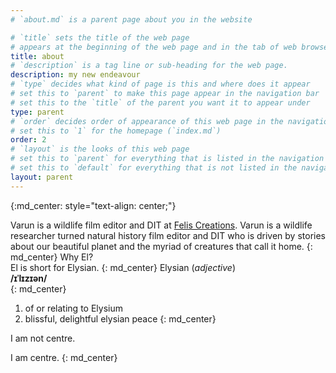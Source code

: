 ```yaml
---
# `about.md` is a parent page about you in the website

# `title` sets the title of the web page
# appears at the beginning of the web page and in the tab of web browsers
title: about
# `description` is a tag line or sub-heading for the web page.
description: my new endeavour
# `type` decides what kind of page is this and where does it appear
# set this to `parent` to make this page appear in the navigation bar
# set this to the `title` of the parent you want it to appear under
type: parent
# `order` decides order of appearance of this web page in the navigation bar
# set this to `1` for the homepage (`index.md`)
order: 2
# `layout` is the looks of this web page
# set this to `parent` for everything that is listed in the navigation bar
# set this to `default` for everything that is not listed in the navigation bar
layout: parent
---
```


[//]: # (I wanted this text centered so here is a hack using kramdown blocks.)

{:md_center: style="text-align: center;"}

Varun is a wildlife film editor and DIT at [Felis Creations](https://www.youtube.com/user/feliscreationsindia). Varun is a wildlife researcher turned natural history film editor and DIT who is driven by stories about our beautiful planet and the myriad of creatures that call it home. 
{: md_center}
Why El?  
El is short for Elysian.
{: md_center}
Elysian (_adjective_)  
__/ɪˈlɪzɪən/__  
{: md_center}
1. of or relating to Elysium
2. blissful, delightful elysian peace
{: md_center}



I am not centre.

I am centre.
{: md_center}